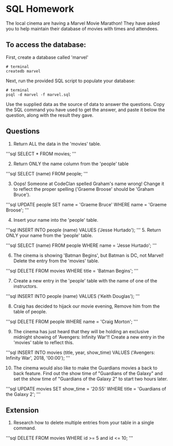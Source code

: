 # SQL Homework

The local cinema are having a Marvel Movie Marathon! They have asked you to help maintain their database of movies with times and attendees.

## To access the database:

First, create a database called 'marvel'

```
# terminal
createdb marvel
```

Next, run the provided SQL script to populate your database:

```
# terminal
psql -d marvel -f marvel.sql
```

Use the supplied data as the source of data to answer the questions. Copy the SQL command you have used to get the answer, and paste it below the question, along with the result they gave.

## Questions

1.  Return ALL the data in the 'movies' table.

'''sql
SELECT * FROM movies;
'''

2.  Return ONLY the name column from the 'people' table

'''sql
SELECT (name) FROM people;
'''

3.  Oops! Someone at CodeClan spelled Graham's name wrong! Change it to reflect the proper spelling ('Graeme Broose' should be 'Graham Bruce').

'''sql
UPDATE people
		SET name = 'Graeme Bruce'
	WHERE name = 'Graeme Broose';
'''


4. Insert your name into the 'people' table.

'''sql
INSERT INTO people (name) VALUES ('Jesse Hurtado');
'''
5.  Return ONLY your name from the 'people' table.

'''sql
SELECT (name) FROM people
	WHERE name = 'Jesse Hurtado';
'''

6.  The cinema is showing 'Batman Begins', but Batman is DC, not Marvel! Delete the entry from the 'movies' table.

'''sql
DELETE FROM movies
	WHERE title = 'Batman Begins';
'''

7.  Create a new entry in the 'people' table with the name of one of the instructors.

'''sql
INSERT INTO people (name) VALUES ('Keith Douglas');
'''

8.  Craig has decided to hijack our movie evening, Remove him from the table of people.

'''sql
DELETE FROM people
	WHERE name = 'Craig Morton';
'''

9.  The cinema has just heard that they will be holding an exclusive midnight showing of 'Avengers: Infinity War'!! Create a new entry in the 'movies' table to reflect this.

'''sql
INSERT INTO movies (title, year, show_time) VALUES ('Avengers: Infinity War', 2018, '00:00');
'''

10.  The cinema would also like to make the Guardians movies a back to back feature. Find out the show time of "Guardians of the Galaxy" and set the show time of "Guardians of the Galaxy 2" to start two hours later.

'''sql
UPDATE movies
	SET show_time = '20:55'
	WHERE title = 'Guardians of the Galaxy 2';
'''

## Extension

1.  Research how to delete multiple entries from your table in a single command.

'''sql
DELETE FROM movies
	WHERE id >= 5 and id <= 10;
'''
